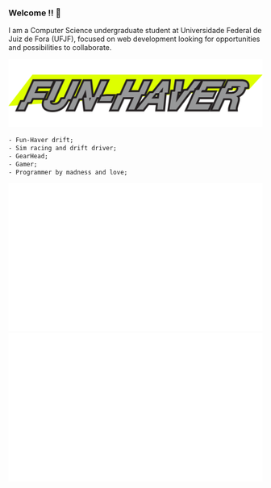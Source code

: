 ### Welcome !! :metal:

I am a Computer Science undergraduate student at Universidade Federal de Juiz de Fora (UFJF), focused on web development looking for opportunities and possibilities to collaborate.

<img alt="funhave" src="public/funhave.png" />

```
- Fun-Haver drift;
- Sim racing and drift driver;
- GearHead;
- Gamer;
- Programmer by madness and love;
```

<a href="https://github.com/yaghomattos/github-stats">

![](https://github.com/yaghomattos/github-stats/blob/master/generated/overview.svg)
![](https://github.com/yaghomattos/github-stats/blob/master/generated/languages.svg)

</a>


<!--
![Top Langs](https://github-readme-stats.vercel.app/api/top-langs/?username=yaghomattos&layout=compact&theme=tokyonight)

![](https://github-readme-stats.vercel.app/api?username=yaghomattos&count_private=true&show_icons=true&theme=tokyonight)

**YaghoMattos/YaghoMattos** is a ✨ _special_ ✨ repository because its `README.md` (this file) appears on your GitHub profile.

Here are some ideas to get you started:

- 🔭 I’m currently working on ...
- 🌱 I’m currently learning ...
- 👯 I’m looking to collaborate on ...
- 🤔 I’m looking for help with ...
- 💬 Ask me about ...
- 📫 How to reach me: ...
- 😄 Pronouns: ...
- ⚡ Fun fact: ...
-->
